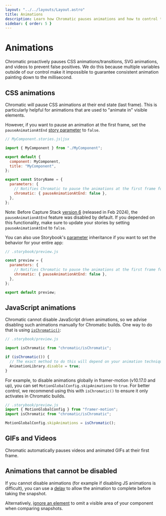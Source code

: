 ```yaml
---
layout: "../../layouts/Layout.astro"
title: Animations
description: Learn how Chromatic pauses animations and how to control the behavior
sidebar: { order: 5 }
---
```


# Animations

Chromatic proactively pauses CSS animations/transitions, SVG animations, and videos to prevent false positives. We do this because multiple variables outside of our control make it impossible to guarantee consistent animation painting down to the millisecond.

## CSS animations

Chromatic will pause CSS animations at their end state (last frame). This is particularly helpful for animations that are used to "animate in" visible elements.

However, if you want to pause an animation at the first frame, set the `pauseAnimationAtEnd` [story parameter](https://storybook.js.org/docs/react/writing-stories/parameters#story-parameters) to `false`.

```js
// MyComponent.stories.js|jsx

import { MyComponent } from "./MyComponent";

export default {
  component: MyComponent,
  title: "MyComponent",
};

export const StoryName = {
  parameters: {
    // Notifies Chromatic to pause the animations at the first frame for this specific story.
    chromatic: { pauseAnimationAtEnd: false },
  },
};
```

<div class="aside">

Note: Before Capture Stack [version 6](/docs/infrastructure-release-notes#version-6) (released in Feb 2024), the `pauseAnimationAtEnd` feature was disabled by default. If you depended on this functionality, make sure to update your stories by setting `pauseAnimationAtEnd` to `false`.

</div>

You can also use Storybook's [parameter](https://storybook.js.org/docs/react/writing-stories/parameters#global-parameters) inheritance if you want to set the behavior for your entire app:

```js
// .storybook/preview.js

const preview = {
  parameters: {
    // Notifies Chromatic to pause the animations at the first frame for all stories.
    chromatic: { pauseAnimationAtEnd: false },
  },
};

export default preview;
```

## JavaScript animations

Chromatic cannot disable JavaScript driven animations, so we advise disabling such animations manually for Chromatic builds. One way to do that is using [`isChromatic()`](/docs/ischromatic):

```js
// .storybook/preview.js

import isChromatic from "chromatic/isChromatic";

if (isChromatic()) {
  // The exact method to do this will depend on your animation techniques.
  AnimationLibrary.disable = true;
}
```

For example, to disable animations globally in framer-motion (v10.17.0 and up), you can set `MotionGlobalConfig.skipAnimations` to `true`. For better control, we recommend using this with `isChromatic()` to ensure it only activates in Chromatic builds.

```js
// .storybook/preview.js
import { MotionGlobalConfig } from "framer-motion";
import isChromatic from "chromatic/isChromatic";

MotionGlobalConfig.skipAnimations = isChromatic();
```

## GIFs and Videos

Chromatic automatically pauses videos and animated GIFs at their first frame.

## Animations that cannot be disabled

If you cannot disable animations (for example if disabling JS animations is difficult), you can use a [delay](/docs/delay) to allow the animation to complete before taking the snapshot.

Alternatively, [ignore an element](/docs/ignoring-elements) to omit a visible area of your component when comparing snapshots.
